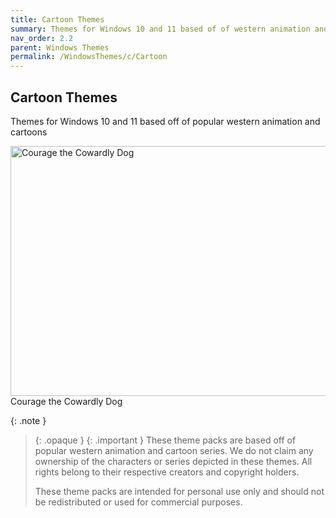 ```yaml
---
title: Cartoon Themes
summary: Themes for Windows 10 and 11 based of of western animation and cartoons
nav_order: 2.2
parent: Windows Themes
permalink: /WindowsThemes/c/Cartoon
---
```


## Cartoon Themes
Themes for Windows 10 and 11 based off of popular western animation and cartoons

<div class="gallery text-delta">
<div class="gallery-item">
<a target="_blank" href="/WindowsThemes/Deskthemepacks/c/Cartoon/CourageTCD">
<img src="https://gitlab.com/the-back-room/deskthemepacks/sfw/courage-tcd/-/raw/main/Extras/Preview.bmp" alt="Courage the Cowardly Dog" width="600" height="400">
</a>
<div class="desc">Courage the Cowardly Dog</div>
</div>
</div>

{: .note }
> {: .opaque }
> {: .important }
> These theme packs are based off of popular western animation and cartoon series. We do not claim any ownership of the characters or series depicted in these themes. All rights belong to their respective creators and copyright holders.
> 
> These theme packs are intended for personal use only and should not be redistributed or used for commercial purposes.